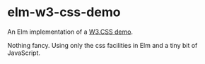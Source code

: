 # elm-w3-css-demo
An Elm implementation of a [W3.CSS demo](https://www.w3schools.com/w3css/tryw3css_examples_material.htm).

Nothing fancy. Using only the css facilities in Elm and a tiny bit of JavaScript.
